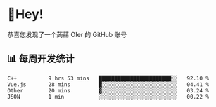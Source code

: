 # 👋Hey!
恭喜您发现了一个蒟蒻 OIer 的 GitHub 账号

## 📊 每周开发统计
<!--START_SECTION:waka-->
```text
C++          9 hrs 53 mins   ███████████████████████░░   92.10 % 
Vue.js       28 mins         █░░░░░░░░░░░░░░░░░░░░░░░░   04.41 % 
Other        20 mins         ▓░░░░░░░░░░░░░░░░░░░░░░░░   03.24 % 
JSON         1 min           ░░░░░░░░░░░░░░░░░░░░░░░░░   00.22 % 
```
<!--END_SECTION:waka-->

